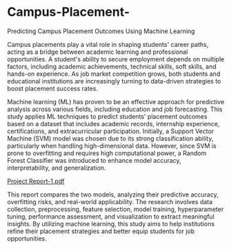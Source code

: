# Campus-Placement-
Predicting Campus Placement Outcomes Using Machine Learning

Campus placements play a vital role in shaping students' career paths, acting as a bridge between academic learning and professional opportunities. A student's ability to secure employment depends on multiple factors, including academic achievements, technical skills, soft skills, and hands-on experience. As job market competition grows, both students and educational institutions are increasingly turning to data-driven strategies to boost placement success rates.

Machine learning (ML) has proven to be an effective approach for predictive analysis across various fields, including education and job forecasting. This study applies ML techniques to predict students' placement outcomes based on a dataset that includes academic records, internship experience, certifications, and extracurricular participation. Initially, a Support Vector Machine (SVM) model was chosen due to its strong classification ability, particularly when handling high-dimensional data. However, since SVM is prone to overfitting and requires high computational power, a Random Forest Classifier was introduced to enhance model accuracy, interpretability, and generalization.

[Project Report-1.pdf](https://github.com/user-attachments/files/19574895/Project.Report-1.pdf)

This report compares the two models, analyzing their predictive accuracy, overfitting risks, and real-world applicability. The research involves data collection, preprocessing, feature selection, model training, hyperparameter tuning, performance assessment, and visualization to extract meaningful insights. By utilizing machine learning, this study aims to help institutions refine their placement strategies and better equip students for job opportunities.
